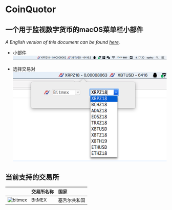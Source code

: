 # CoinQuotor

## 一个用于监视数字货币的macOS菜单栏小部件

*A English version of this document can be found [here](README.md).*

- 小部件
![Alt text](Images/1.png "widget")

- 选择交易对
![Alt text](Images/2.png "Select CryptoCurrency")


## 当前支持的交易所

|  | 交易所名称 | 国家 |
| :--- | :--- | :--- |
| ![bitmex](https://user-images.githubusercontent.com/1294454/27766319-f653c6e6-5ed4-11e7-933d-f0bc3699ae8f.jpg) | BitMEX | 塞舌尔共和国 |